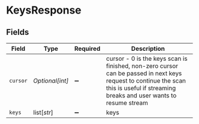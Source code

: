 # KeysResponse


## Fields

| Field                                                                                                                                                                               | Type                                                                                                                                                                                | Required                                                                                                                                                                            | Description                                                                                                                                                                         |
| ----------------------------------------------------------------------------------------------------------------------------------------------------------------------------------- | ----------------------------------------------------------------------------------------------------------------------------------------------------------------------------------- | ----------------------------------------------------------------------------------------------------------------------------------------------------------------------------------- | ----------------------------------------------------------------------------------------------------------------------------------------------------------------------------------- |
| `cursor`                                                                                                                                                                            | *Optional[int]*                                                                                                                                                                     | :heavy_minus_sign:                                                                                                                                                                  | cursor - 0 is the keys scan is finished, non-zero cursor can be passed in next keys request to continue the scan this is useful if streaming breaks and user wants to resume stream |
| `keys`                                                                                                                                                                              | list[*str*]                                                                                                                                                                         | :heavy_minus_sign:                                                                                                                                                                  | keys                                                                                                                                                                                |